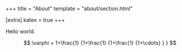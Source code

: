 +++
title = "About"
template = "about/section.html"

[extra]
katex = true
+++

Hello world.

$$
 \varphi = 1+\frac{1} {1+\frac{1} {1+\frac{1} {1+\cdots} } } 
$$

